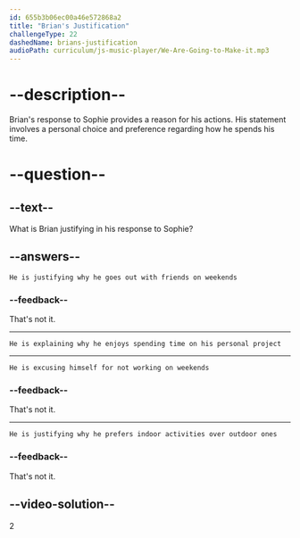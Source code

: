 ```yaml
---
id: 655b3b06ec00a46e572868a2
title: "Brian's Justification"
challengeType: 22
dashedName: brians-justification
audioPath: curriculum/js-music-player/We-Are-Going-to-Make-it.mp3
---
```


<!--
AUDIO REFERENCE: 
Brian: I know, right? But it is a personal project and I like it a lot, so I don't mind spending some of my time on it.
-->

# --description--

Brian's response to Sophie provides a reason for his actions. His statement involves a personal choice and preference regarding how he spends his time.

# --question--

## --text--

What is Brian justifying in his response to Sophie?

## --answers--

`He is justifying why he goes out with friends on weekends`

### --feedback--

That's not it.

---

`He is explaining why he enjoys spending time on his personal project`

---

`He is excusing himself for not working on weekends`

### --feedback--

That's not it.

---

`He is justifying why he prefers indoor activities over outdoor ones`

### --feedback--

That's not it.

## --video-solution--

2

